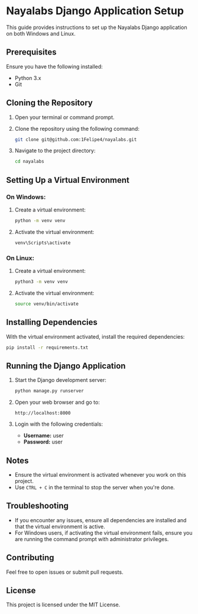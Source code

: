
# Nayalabs Django Application Setup

This guide provides instructions to set up the Nayalabs Django application on both Windows and Linux.

## Prerequisites

Ensure you have the following installed:
- Python 3.x
- Git

## Cloning the Repository

1. Open your terminal or command prompt.
2. Clone the repository using the following command:

   ```bash
   git clone git@github.com:1Felipe4/nayalabs.git
   ```

3. Navigate to the project directory:

   ```bash
   cd nayalabs
   ```

## Setting Up a Virtual Environment

### On Windows:

1. Create a virtual environment:

   ```bash
   python -m venv venv
   ```

2. Activate the virtual environment:

   ```bash
   venv\Scripts\activate
   ```

### On Linux:

1. Create a virtual environment:

   ```bash
   python3 -m venv venv
   ```

2. Activate the virtual environment:

   ```bash
   source venv/bin/activate
   ```

## Installing Dependencies

With the virtual environment activated, install the required dependencies:

```bash
pip install -r requirements.txt
```

## Running the Django Application

1. Start the Django development server:

   ```bash
   python manage.py runserver
   ```

2. Open your web browser and go to:

   ```
   http://localhost:8000
   ```

3. Login with the following credentials:

   - **Username:** user
   - **Password:** user

## Notes

- Ensure the virtual environment is activated whenever you work on this project.
- Use `CTRL + C` in the terminal to stop the server when you're done.

## Troubleshooting

- If you encounter any issues, ensure all dependencies are installed and that the virtual environment is active.
- For Windows users, if activating the virtual environment fails, ensure you are running the command prompt with administrator privileges.

## Contributing

Feel free to open issues or submit pull requests.

## License

This project is licensed under the MIT License.
